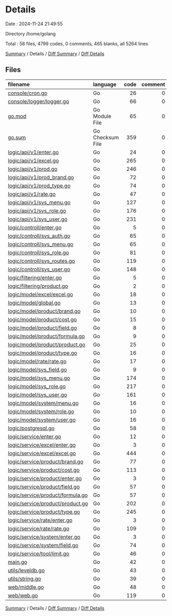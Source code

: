 # Details

Date : 2024-11-24 21:49:55

Directory /home/golang

Total : 58 files,  4799 codes, 0 comments, 465 blanks, all 5264 lines

[Summary](results.md) / Details / [Diff Summary](diff.md) / [Diff Details](diff-details.md)

## Files
| filename | language | code | comment | blank | total |
| :--- | :--- | ---: | ---: | ---: | ---: |
| [console/cron.go](/console/cron.go) | Go | 26 | 0 | 6 | 32 |
| [console/logger/logger.go](/console/logger/logger.go) | Go | 66 | 0 | 14 | 80 |
| [go.mod](/go.mod) | Go Module File | 65 | 0 | 5 | 70 |
| [go.sum](/go.sum) | Go Checksum File | 359 | 0 | 1 | 360 |
| [logic/api/v1/enter.go](/logic/api/v1/enter.go) | Go | 24 | 0 | 5 | 29 |
| [logic/api/v1/excel.go](/logic/api/v1/excel.go) | Go | 265 | 0 | 23 | 288 |
| [logic/api/v1/prod.go](/logic/api/v1/prod.go) | Go | 246 | 0 | 23 | 269 |
| [logic/api/v1/prod_brand.go](/logic/api/v1/prod_brand.go) | Go | 72 | 0 | 7 | 79 |
| [logic/api/v1/prod_type.go](/logic/api/v1/prod_type.go) | Go | 74 | 0 | 8 | 82 |
| [logic/api/v1/rate.go](/logic/api/v1/rate.go) | Go | 47 | 0 | 7 | 54 |
| [logic/api/v1/sys_menu.go](/logic/api/v1/sys_menu.go) | Go | 127 | 0 | 6 | 133 |
| [logic/api/v1/sys_role.go](/logic/api/v1/sys_role.go) | Go | 176 | 0 | 12 | 188 |
| [logic/api/v1/sys_user.go](/logic/api/v1/sys_user.go) | Go | 231 | 0 | 13 | 244 |
| [logic/controll/enter.go](/logic/controll/enter.go) | Go | 5 | 0 | 3 | 8 |
| [logic/controll/sys_auth.go](/logic/controll/sys_auth.go) | Go | 65 | 0 | 9 | 74 |
| [logic/controll/sys_menu.go](/logic/controll/sys_menu.go) | Go | 65 | 0 | 6 | 71 |
| [logic/controll/sys_role.go](/logic/controll/sys_role.go) | Go | 81 | 0 | 8 | 89 |
| [logic/controll/sys_routes.go](/logic/controll/sys_routes.go) | Go | 119 | 0 | 13 | 132 |
| [logic/controll/sys_user.go](/logic/controll/sys_user.go) | Go | 148 | 0 | 15 | 163 |
| [logic/filtering/enter.go](/logic/filtering/enter.go) | Go | 5 | 0 | 3 | 8 |
| [logic/filtering/product.go](/logic/filtering/product.go) | Go | 2 | 0 | 2 | 4 |
| [logic/model/excel/excel.go](/logic/model/excel/excel.go) | Go | 18 | 0 | 4 | 22 |
| [logic/model/global.go](/logic/model/global.go) | Go | 13 | 0 | 6 | 19 |
| [logic/model/product/brand.go](/logic/model/product/brand.go) | Go | 10 | 0 | 3 | 13 |
| [logic/model/product/cost.go](/logic/model/product/cost.go) | Go | 15 | 0 | 3 | 18 |
| [logic/model/product/field.go](/logic/model/product/field.go) | Go | 8 | 0 | 3 | 11 |
| [logic/model/product/formula.go](/logic/model/product/formula.go) | Go | 9 | 0 | 3 | 12 |
| [logic/model/product/product.go](/logic/model/product/product.go) | Go | 25 | 0 | 4 | 29 |
| [logic/model/product/type.go](/logic/model/product/type.go) | Go | 16 | 0 | 3 | 19 |
| [logic/model/rate/rate.go](/logic/model/rate/rate.go) | Go | 17 | 0 | 3 | 20 |
| [logic/model/sys_field.go](/logic/model/sys_field.go) | Go | 9 | 0 | 2 | 11 |
| [logic/model/sys_menu.go](/logic/model/sys_menu.go) | Go | 174 | 0 | 17 | 191 |
| [logic/model/sys_role.go](/logic/model/sys_role.go) | Go | 217 | 0 | 22 | 239 |
| [logic/model/sys_user.go](/logic/model/sys_user.go) | Go | 161 | 0 | 16 | 177 |
| [logic/model/system/menu.go](/logic/model/system/menu.go) | Go | 16 | 0 | 3 | 19 |
| [logic/model/system/role.go](/logic/model/system/role.go) | Go | 10 | 0 | 3 | 13 |
| [logic/model/system/user.go](/logic/model/system/user.go) | Go | 16 | 0 | 3 | 19 |
| [logic/postgresql.go](/logic/postgresql.go) | Go | 58 | 0 | 9 | 67 |
| [logic/service/enter.go](/logic/service/enter.go) | Go | 12 | 0 | 4 | 16 |
| [logic/service/excel/enter.go](/logic/service/excel/enter.go) | Go | 3 | 0 | 3 | 6 |
| [logic/service/excel/excel.go](/logic/service/excel/excel.go) | Go | 444 | 0 | 23 | 467 |
| [logic/service/product/brand.go](/logic/service/product/brand.go) | Go | 77 | 0 | 10 | 87 |
| [logic/service/product/cost.go](/logic/service/product/cost.go) | Go | 113 | 0 | 12 | 125 |
| [logic/service/product/enter.go](/logic/service/product/enter.go) | Go | 3 | 0 | 3 | 6 |
| [logic/service/product/field.go](/logic/service/product/field.go) | Go | 57 | 0 | 8 | 65 |
| [logic/service/product/formula.go](/logic/service/product/formula.go) | Go | 57 | 0 | 8 | 65 |
| [logic/service/product/product.go](/logic/service/product/product.go) | Go | 202 | 0 | 15 | 217 |
| [logic/service/product/type.go](/logic/service/product/type.go) | Go | 245 | 0 | 12 | 257 |
| [logic/service/rate/enter.go](/logic/service/rate/enter.go) | Go | 3 | 0 | 3 | 6 |
| [logic/service/rate/rate.go](/logic/service/rate/rate.go) | Go | 109 | 0 | 11 | 120 |
| [logic/service/system/enter.go](/logic/service/system/enter.go) | Go | 3 | 0 | 3 | 6 |
| [logic/service/system/field.go](/logic/service/system/field.go) | Go | 74 | 0 | 7 | 81 |
| [logic/service/tool/limit.go](/logic/service/tool/limit.go) | Go | 46 | 0 | 12 | 58 |
| [main.go](/main.go) | Go | 42 | 0 | 7 | 49 |
| [utils/leveldb.go](/utils/leveldb.go) | Go | 43 | 0 | 5 | 48 |
| [utils/string.go](/utils/string.go) | Go | 39 | 0 | 7 | 46 |
| [web/middle.go](/web/middle.go) | Go | 48 | 0 | 5 | 53 |
| [web/web.go](/web/web.go) | Go | 119 | 0 | 11 | 130 |

[Summary](results.md) / Details / [Diff Summary](diff.md) / [Diff Details](diff-details.md)